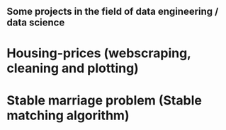 ## Some projects in the field of data engineering / data science

# Housing-prices (webscraping, cleaning and plotting)
# Stable marriage problem (Stable matching algorithm)